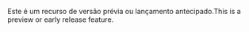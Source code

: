 <span data-ttu-id="80479-101">Este é um recurso de versão prévia ou lançamento antecipado.</span><span class="sxs-lookup"><span data-stu-id="80479-101">This is a preview or early release feature.</span></span>

